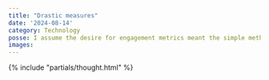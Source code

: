 ```yaml
---
title: "Drastic measures"
date: '2024-08-14'
category: Technology
posse: I assume the desire for engagement metrics meant the simple method of sharing a podcast mp3 file via an rss feed was no longer viable. Well shenanigans to that! I’ve just thought of a ludicrous way to break podcast content out of its walled-garden so I can reliably point to a mp3 file.
images:
---
```


{% include "partials/thought.html" %}
